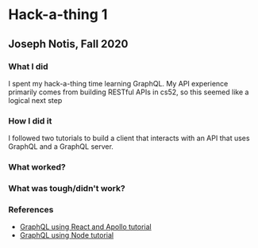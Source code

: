 # Hack-a-thing 1
## Joseph Notis, Fall 2020

### What I did

I spent my hack-a-thing time learning GraphQL. My API experience primarily comes from building RESTful APIs in cs52, so this seemed like a logical next step 

### How I did it

I followed two tutorials to build a client that interacts with an API that uses GraphQL and a GraphQL server.

### What worked?

### What was tough/didn't work?

### References

* [GraphQL using React and Apollo tutorial](https://www.howtographql.com/react-apollo/0-introduction/)
* [GraphQL using Node tutorial](https://www.howtographql.com/graphql-js/0-introduction/)